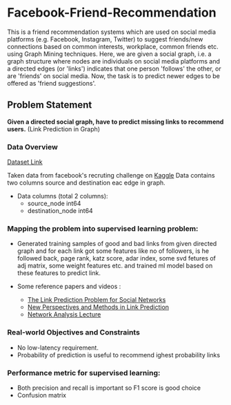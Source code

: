 # Facebook-Friend-Recommendation
This is a friend recommendation systems which are used on social media platforms (e.g. Facebook, Instagram, Twitter) to suggest friends/new connections based on common interests, workplace, common friends etc. using Graph Mining techniques. Here, we are given a social graph, i.e. a graph structure where nodes are individuals on social media platforms and a directed edges (or 'links') indicates that one person 'follows' the other, or are 'friends' on social media. Now, the task is to predict newer edges to be offered as 'friend suggestions'. 


## Problem Statement
**Given a directed social graph, have to predict missing links to recommend users.** (Link Prediction in Graph)

### Data Overview
[Dataset Link](https://www.kaggle.com/c/FacebookRecruiting/data)

Taken data from facebook's recruting challenge on [Kaggle](https://www.kaggle.com/c/FacebookRecruiting)
Data contains two columns source and destination eac edge in graph.
* Data columns (total 2 columns):  
    - source_node         int64  
    - destination_node    int64  

### Mapping the problem into supervised learning problem:
* Generated training samples of good and bad links from given directed graph and for each link got some features like no of followers, is he followed back, page rank, katz score, adar index, some svd fetures of adj matrix, some weight features etc. and trained ml model based on these features to predict link. 

* Some reference papers and videos :  
    - [The Link Prediction Problem for Social Networks](https://www.cs.cornell.edu/home/kleinber/link-pred.pdf)
    - [New Perspectives and Methods in Link Prediction](https://www3.nd.edu/~dial/publications/lichtenwalter2010new.pdf)
    - [Network Analysis Lecture](https://www.youtube.com/watch?v=2M77Hgy17cg)


### Real-world Objectives and Constraints
* No low-latency requirement.
* Probability of prediction is useful to recommend ighest probability links

### Performance metric for supervised learning:  
* Both precision and recall is important so F1 score is good choice
* Confusion matrix

